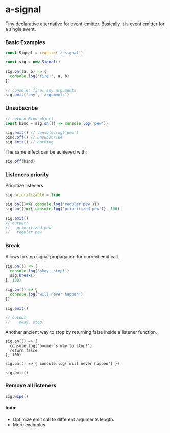 # a-signal
Tiny declarative alternative for event-emitter.
Basically it is event emitter for a single event.

### Basic Examples

```JavaScript
const Signal = require('a-signal')

const sig = new Signal()

sig.on((a, b) => {
  console.log('fire!', a, b)
})

// console: fire! any arguments
sig.emit('any', 'arguments')
```

### Unsubscribe

```JavaScript
// return Bind object
const bind = sig.on(() => console.log('pew'))

sig.emit() // console.log('pew')
bind.off() // unsubscribe
sig.emit() // nothing

```

The same effect can be achieved with:
```JavaScript
sig.off(bind)
```

### Listeners priority
Prioritize listeners.
```JavaScript
sig.prioritizable = true

sig.on(()=>{ console.log('regular pew')})
sig.on(()=>{ console.log('prioritized pew')}, 100)

sig.emit()
// output:
//   prioritized pew
//   regular pew
```

### Break
Allows to stop signal propagation for current emit call.
```JavaScript
sig.on(() => {
  console.log('okay, stop!')
  sig.break()
}, 100)

sig.on(() => {
  console.log('will never happen')
})

sig.emit()

// output
//    okay, stop!
```

Another ancient way to stop by returning false inside a listener function.
```
sig.on(() => {
  console.log('boomer`s way to stop!')
  return false
}, 100)

sig.on(() => { console.log('will never happen') })

sig.emit()
```

### Remove all listeners

```JavaScript
sig.wipe()
```

#### todo:
- Optimize emit call to different arguments length.
- More examples
